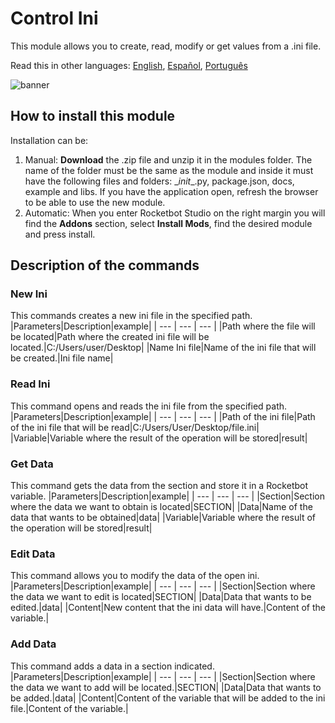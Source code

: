 # Control Ini
  
This module allows you to create, read, modify or get values from a .ini file.

Read this in other languages: [English](Manual_ControlIni.md), [Español](Manual_ControlIni.es.md), [Português](Manual_ControlIni.pr.md)
  
![banner](imgs/Banner_ControlIni.png)
## How to install this module
  
Installation can be:
1. Manual: __Download__ the .zip file and unzip it in the modules folder. The name of the folder must be the same as the module and inside it must have the following files and folders: \__init__.py, package.json, docs, example and libs. If you have the application open, refresh the browser to be able to use the new module.
2. Automatic: When you enter Rocketbot Studio on the right margin you will find the **Addons** section, select **Install Mods**, find the desired module and press install.  



## Description of the commands

### New Ini
  
This commands creates a new ini file in the specified path.
|Parameters|Description|example|
| --- | --- | --- |
|Path where the file will be located|Path where the created ini file will be located.|C:/Users/user/Desktop|
|Name Ini file|Name of the ini file that will be created.|Ini file name|

### Read Ini
  
This command opens and reads the ini file from the specified path.
|Parameters|Description|example|
| --- | --- | --- |
|Path of the ini file|Path of the ini file that will be read|C:/Users/User/Desktop/file.ini|
|Variable|Variable where the result of the operation will be stored|result|

### Get Data
  
This command gets the data from the section and store it in a Rocketbot variable.
|Parameters|Description|example|
| --- | --- | --- |
|Section|Section where the data we want to obtain is located|SECTION|
|Data|Name of the data that wants to be obtained|data|
|Variable|Variable where the result of the operation will be stored|result|

### Edit Data
  
This command allows you to modify the data of the open ini.
|Parameters|Description|example|
| --- | --- | --- |
|Section|Section where the data we want to edit is located|SECTION|
|Data|Data that wants to be edited.|data|
|Content|New content that the ini data will have.|Content of the variable.|

### Add Data
  
This command adds a data in a section indicated.
|Parameters|Description|example|
| --- | --- | --- |
|Section|Section where the data we want to add will be located.|SECTION|
|Data|Data that wants to be added.|data|
|Content|Content of the variable that will be added to the ini file.|Content of the variable.|

